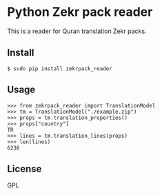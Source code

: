 # Python Zekr pack reader
This is a reader for Quran translation Zekr packs.


## Install
   
    $ sudo pip install zekrpack_reader


## Usage
    
    >>> from zekrpack_reader import TranslationModel
    >>> tm = TranslationModel("./example.zip")
    >>> props = tm.translation_properties()
    >>> props["country"] 
    TR
    >>> lines = tm.translation_lines(props)
    >>> len(lines)
    6236
        
     
## License
GPL
       